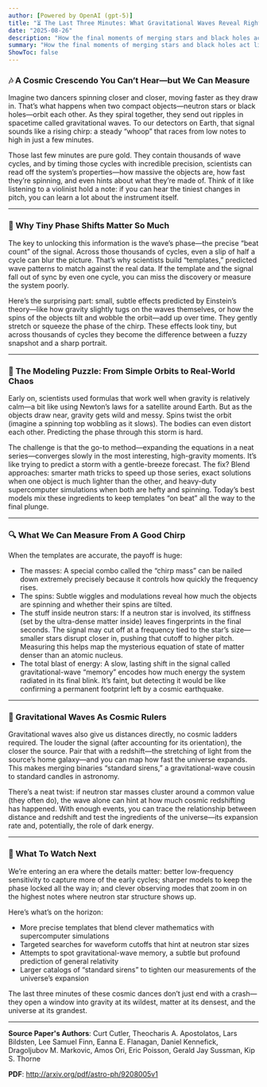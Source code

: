 ```yaml
---
author: [Powered by OpenAI (gpt-5)]
title: "⏳ The Last Three Minutes: What Gravitational Waves Reveal Right Before Cosmic Collisions"
date: "2025-08-26"
description: "How the final moments of merging stars and black holes act like a precision clock—and why modeling them is so hard (and so rewarding)"
summary: "How the final moments of merging stars and black holes act like a precision clock—and why modeling them is so hard (and so rewarding)"
ShowToc: false
---
```


### 🎶 A Cosmic Crescendo You Can’t Hear—but We Can Measure

Imagine two dancers spinning closer and closer, moving faster as they draw in. That’s what happens when two compact objects—neutron stars or black holes—orbit each other. As they spiral together, they send out ripples in spacetime called gravitational waves. To our detectors on Earth, that signal sounds like a rising chirp: a steady “whoop” that races from low notes to high in just a few minutes.

Those last few minutes are pure gold. They contain thousands of wave cycles, and by timing those cycles with incredible precision, scientists can read off the system’s properties—how massive the objects are, how fast they’re spinning, and even hints about what they’re made of. Think of it like listening to a violinist hold a note: if you can hear the tiniest changes in pitch, you can learn a lot about the instrument itself.

---

### 🧭 Why Tiny Phase Shifts Matter So Much

The key to unlocking this information is the wave’s phase—the precise “beat count” of the signal. Across those thousands of cycles, even a slip of half a cycle can blur the picture. That’s why scientists build “templates,” predicted wave patterns to match against the real data. If the template and the signal fall out of sync by even one cycle, you can miss the discovery or measure the system poorly.

Here’s the surprising part: small, subtle effects predicted by Einstein’s theory—like how gravity slightly tugs on the waves themselves, or how the spins of the objects tilt and wobble the orbit—add up over time. They gently stretch or squeeze the phase of the chirp. These effects look tiny, but across thousands of cycles they become the difference between a fuzzy snapshot and a sharp portrait.

---

### 🧠 The Modeling Puzzle: From Simple Orbits to Real-World Chaos

Early on, scientists used formulas that work well when gravity is relatively calm—a bit like using Newton’s laws for a satellite around Earth. But as the objects draw near, gravity gets wild and messy. Spins twist the orbit (imagine a spinning top wobbling as it slows). The bodies can even distort each other. Predicting the phase through this storm is hard.

The challenge is that the go-to method—expanding the equations in a neat series—converges slowly in the most interesting, high-gravity moments. It’s like trying to predict a storm with a gentle-breeze forecast. The fix? Blend approaches: smarter math tricks to speed up those series, exact solutions when one object is much lighter than the other, and heavy-duty supercomputer simulations when both are hefty and spinning. Today’s best models mix these ingredients to keep templates “on beat” all the way to the final plunge.

---

### 🔍 What We Can Measure From A Good Chirp

When the templates are accurate, the payoff is huge:

- The masses: A special combo called the “chirp mass” can be nailed down extremely precisely because it controls how quickly the frequency rises.
- The spins: Subtle wiggles and modulations reveal how much the objects are spinning and whether their spins are tilted.
- The stuff inside neutron stars: If a neutron star is involved, its stiffness (set by the ultra-dense matter inside) leaves fingerprints in the final seconds. The signal may cut off at a frequency tied to the star’s size—smaller stars disrupt closer in, pushing that cutoff to higher pitch. Measuring this helps map the mysterious equation of state of matter denser than an atomic nucleus.
- The total blast of energy: A slow, lasting shift in the signal called gravitational-wave “memory” encodes how much energy the system radiated in its final blink. It’s faint, but detecting it would be like confirming a permanent footprint left by a cosmic earthquake.

---

### 🌌 Gravitational Waves As Cosmic Rulers

Gravitational waves also give us distances directly, no cosmic ladders required. The louder the signal (after accounting for its orientation), the closer the source. Pair that with a redshift—the stretching of light from the source’s home galaxy—and you can map how fast the universe expands. This makes merging binaries “standard sirens,” a gravitational-wave cousin to standard candles in astronomy.

There’s a neat twist: if neutron star masses cluster around a common value (they often do), the wave alone can hint at how much cosmic redshifting has happened. With enough events, you can trace the relationship between distance and redshift and test the ingredients of the universe—its expansion rate and, potentially, the role of dark energy.

---

### 🚀 What To Watch Next

We’re entering an era where the details matter: better low-frequency sensitivity to capture more of the early cycles; sharper models to keep the phase locked all the way in; and clever observing modes that zoom in on the highest notes where neutron star structure shows up.

Here’s what’s on the horizon:

- More precise templates that blend clever mathematics with supercomputer simulations
- Targeted searches for waveform cutoffs that hint at neutron star sizes
- Attempts to spot gravitational-wave memory, a subtle but profound prediction of general relativity
- Larger catalogs of “standard sirens” to tighten our measurements of the universe’s expansion

The last three minutes of these cosmic dances don’t just end with a crash—they open a window into gravity at its wildest, matter at its densest, and the universe at its grandest.

---

**Source Paper's Authors**: Curt Cutler, Theocharis A. Apostolatos, Lars Bildsten, Lee Samuel Finn, Eanna E. Flanagan, Daniel Kennefick, Dragoljubov M. Markovic, Amos Ori, Eric Poisson, Gerald Jay Sussman, Kip S. Thorne

**PDF**: http://arxiv.org/pdf/astro-ph/9208005v1
